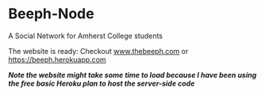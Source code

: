 # Beeph-Node
A Social Network for Amherst College students

The website is ready:
Checkout www.thebeeph.com
or https://beeph.herokuapp.com

***Note the website might take some time to load because I have been using the free basic Heroku plan to host the server-side code***
